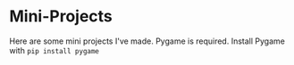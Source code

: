 # Mini-Projects

Here are some mini projects I've made.
Pygame is required.
Install Pygame with `pip install pygame`
